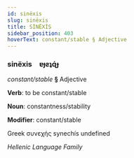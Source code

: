 ```yaml
---
id: sinëxis
slug: sinëxis
title: SİNËXİS
sidebar_position: 403
hoverText: constant/stable § Adjective
---
```


### sinëxis&emsp;<span kind="abugida">ɐɟƨʇɋ́ɟ</span>

*constant/stable* **§** Adjective

**Verb**: to be constant/stable

**Noun**: constantness/stability

**Modifier**: constant/stable

Greek συνεχής synechís undefined

*Hellenic Language Family*